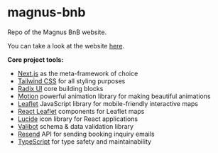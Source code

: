 # magnus-bnb

Repo of the Magnus BnB website.

You can take a look at the website [here](https://www.magnusbnb.com/).

**Core project tools:**

- [Next.js](https://nextjs.org/) as the meta-framework of choice
- [Tailwind CSS](https://tailwindcss.com/) for all styling purposes
- [Radix UI](https://www.radix-ui.com/primitives) core building blocks
- [Motion](https://motion.dev/docs/react) powerful animation library for making beautiful animations
- [Leaflet](https://leafletjs.com/) JavaScript library for mobile-friendly interactive maps
- [React Leaflet](https://react-leaflet.js.org/) components for Leaflet maps
- [Lucide](https://lucide.dev/guide/packages/lucide-react) icon library for React applications
- [Valibot](https://valibot.dev/) schema & data validation library
- [Resend](https://resend.com/home) API for sending booking inquiry emails
- [TypeScript](https://www.typescriptlang.org/) for type safety and maintainability
